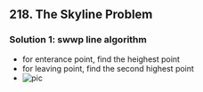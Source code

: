 ## 218. The Skyline Problem

### Solution 1: swwp line algorithm
- for enterance point, find the heighest point
- for leaving point, find the second highest point
- ![pic](218skyline.JPG)
